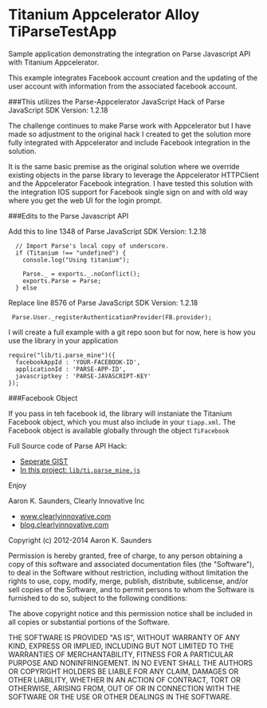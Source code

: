 Titanium Appcelerator Alloy TiParseTestApp
===

Sample application demonstrating the integration on Parse Javascript API with Titanium Appcelerator.

This example integrates Facebook account creation and the updating of the user account with information from the associated facebook account.

###This utilizes the Parse-Appcelerator JavaScript Hack of Parse JavaScript SDK Version: 1.2.18

The challenge continues to make Parse work with Appcelerator but I have made so adjustment to the original hack I created to get the solution more fully integrated with Appcelerator and include Facebook integration in the solution.

It is the same basic premise as the original solution where we override existing objects in the parse library to leverage the Appcelerator HTTPClient and the Appcelerator Facebook integration. I have tested this solution with the integration IOS support for Facebook single sign on and with old way where you get the web UI for the login prompt.

###Edits to the Parse Javascript API

 Add this to line 1348 of Parse JavaScript SDK Version: 1.2.18
 
      // Import Parse's local copy of underscore.
      if (Titanium !== "undefined") {
        console.log("Using titanium");
 
        Parse._ = exports._.noConflict();
        exports.Parse = Parse;
      } else
     
     
 Replace line 8576 of Parse JavaScript SDK Version: 1.2.18
 
     Parse.User._registerAuthenticationProvider(FB.provider);     
     
I will create a full example with a git repo soon but for now, here is how you use the library in your application

    require("lib/ti.parse_mine")({
      facebookAppId : 'YOUR-FACEBOOK-ID',
      applicationId : 'PARSE-APP-ID',
      javascriptkey : 'PARSE-JAVASCRIPT-KEY'
    });

###Facebook Object

If you pass in teh facebook id, the library will instaniate the Titanium Facebook object, which you must also include in your `tiapp.xml`. The Facebook object is available globally through the object `TiFacebook`

Full Source code of Parse API Hack:
   - [Seperate GIST](http://bit.ly/1p5YTwI)
   - [In this project: `lib/ti.parse_mine.js`](https://github.com/aaronksaunders/TiParseTestApp/blob/master/app/lib/ti.parse_mine.js)

Enjoy

Aaron K. Saunders, Clearly Innovative Inc
   - www.clearlyinnovative.com
   - [blog.clearlyinnovative.com](blog.clearlyinnovative.com)


Copyright (c) 2012-2014 Aaron K. Saunders

Permission is hereby granted, free of charge, to any person obtaining a copy
of this software and associated documentation files (the "Software"), to deal
in the Software without restriction, including without limitation the rights
to use, copy, modify, merge, publish, distribute, sublicense, and/or sell
copies of the Software, and to permit persons to whom the Software is
furnished to do so, subject to the following conditions:

The above copyright notice and this permission notice shall be included in
all copies or substantial portions of the Software.

THE SOFTWARE IS PROVIDED "AS IS", WITHOUT WARRANTY OF ANY KIND, EXPRESS OR
IMPLIED, INCLUDING BUT NOT LIMITED TO THE WARRANTIES OF MERCHANTABILITY,
FITNESS FOR A PARTICULAR PURPOSE AND NONINFRINGEMENT. IN NO EVENT SHALL THE
AUTHORS OR COPYRIGHT HOLDERS BE LIABLE FOR ANY CLAIM, DAMAGES OR OTHER
LIABILITY, WHETHER IN AN ACTION OF CONTRACT, TORT OR OTHERWISE, ARISING FROM,
OUT OF OR IN CONNECTION WITH THE SOFTWARE OR THE USE OR OTHER DEALINGS IN
THE SOFTWARE.
